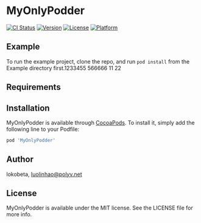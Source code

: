 # MyOnlyPodder

[![CI Status](https://img.shields.io/travis/lokobeta/MyOnlyPodder.svg?style=flat)](https://travis-ci.org/lokobeta/MyOnlyPodder)
[![Version](https://img.shields.io/cocoapods/v/MyOnlyPodder.svg?style=flat)](https://cocoapods.org/pods/MyOnlyPodder)
[![License](https://img.shields.io/cocoapods/l/MyOnlyPodder.svg?style=flat)](https://cocoapods.org/pods/MyOnlyPodder)
[![Platform](https://img.shields.io/cocoapods/p/MyOnlyPodder.svg?style=flat)](https://cocoapods.org/pods/MyOnlyPodder)

## Example

To run the example project, clone the repo, and run `pod install` from the Example directory first.1233455   566666  11 22

## Requirements

## Installation

MyOnlyPodder is available through [CocoaPods](https://cocoapods.org). To install
it, simply add the following line to your Podfile:

```ruby
pod 'MyOnlyPodder'
```

## Author

lokobeta, luolinhao@polyv.net

## License

MyOnlyPodder is available under the MIT license. See the LICENSE file for more info.
